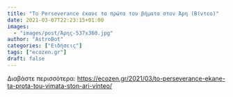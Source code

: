 ```yaml
---
title: "Το Perseverance έκανε τα πρώτα του βήματα στον Άρη (Βίντεο)"
date: 2021-03-07T22:23:15+01:00
images:
  - "images/post/Άρης-537x360.jpg"
author: "AstroBot"
categories: ["Ειδήσεις"]
tags: ["ecozen.gr"]
draft: false
---
```




Διαβάστε περισσότερα: https://ecozen.gr/2021/03/to-perseverance-ekane-ta-prota-tou-vimata-ston-ari-vinteo/
